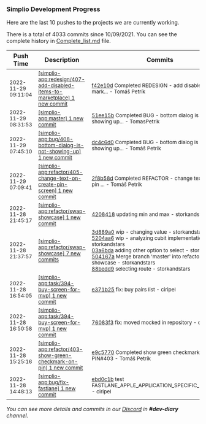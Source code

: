 
### Simplio Development Progress

Here are the last 10 pushes to the projects we are currently working.

There is a total of 4033 commits since 10/09/2021. You can see the complete history in
 [Complete_list.md](Complete_list.md) file.

| Push Time | Description | Commits |
| --- | --- | --- |
| <sub>2022-11-29 09:11:04</sub> | <sub>[[simplio-app:redesign/407\-add\-disabled\-items\-to\-marketplace] 1 new commit](https://github.com/SimplioOfficial/simplio-app/commit/f42e10d7b069a1127dc7c1eac4066d8c673160f4)</sub> | <sub>[f42e10d](https://github.com/SimplioOfficial/simplio-app/commit/f42e10d7b069a1127dc7c1eac4066d8c673160f4) Completed REDESIGN - add disabled items to mark... - Tomáš Petrík</sub> |
| <sub>2022-11-29 08:31:53</sub> | <sub>[[simplio-app:master] 1 new commit](https://github.com/SimplioOfficial/simplio-app/commit/51ee15b9f0f95327313a6776004229ee21c157b6)</sub> | <sub>[51ee15b](https://github.com/SimplioOfficial/simplio-app/commit/51ee15b9f0f95327313a6776004229ee21c157b6) Completed BUG - bottom dialog is not showing up... - TomasPetrik</sub> |
| <sub>2022-11-29 07:45:10</sub> | <sub>[[simplio-app:bug/408\-bottom\-dialog\-is\-not\-showing\-up] 1 new commit](https://github.com/SimplioOfficial/simplio-app/commit/dc4c6d0f7f039449fdf4d311572ad685f4e812e5)</sub> | <sub>[dc4c6d0](https://github.com/SimplioOfficial/simplio-app/commit/dc4c6d0f7f039449fdf4d311572ad685f4e812e5) Completed BUG - bottom dialog is not showing up... - Tomáš Petrík</sub> |
| <sub>2022-11-29 07:09:41</sub> | <sub>[[simplio-app:refactor/405\-change\-text\-on\-create\-pin\-screen] 1 new commit](https://github.com/SimplioOfficial/simplio-app/commit/2f8b58d35a6b67b1479e9606c33bac4e7222ae6a)</sub> | <sub>[2f8b58d](https://github.com/SimplioOfficial/simplio-app/commit/2f8b58d35a6b67b1479e9606c33bac4e7222ae6a) Completed REFACTOR - change text on create pin ... - Tomáš Petrík</sub> |
| <sub>2022-11-28 21:45:17</sub> | <sub>[[simplio-app:refactor/swap\-showcase] 1 new commit](https://github.com/SimplioOfficial/simplio-app/commit/42084181688c155ef308e6cac85186f66222072e)</sub> | <sub>[4208418](https://github.com/SimplioOfficial/simplio-app/commit/42084181688c155ef308e6cac85186f66222072e) updating min and max - storkandstars</sub> |
| <sub>2022-11-28 21:37:57</sub> | <sub>[[simplio-app:refactor/swap\-showcase] 7 new commits](https://github.com/SimplioOfficial/simplio-app/compare/3d889a014ba8^...f7feeaecca26)</sub> | <sub>[3d889a0](https://github.com/SimplioOfficial/simplio-app/commit/3d889a014ba8ddc6cea54470af772fd2b1bbd252) wip - changing value - storkandstars<br>[5204aa6](https://github.com/SimplioOfficial/simplio-app/commit/5204aa6e94715e008e898b63299791f4762630ad) wip - analyzing cubit implementation - storkandstars<br>[03a6bda](https://github.com/SimplioOfficial/simplio-app/commit/03a6bda7592c321dd5928fbaa848c1d98c0a8b0e) adding other option to select - storkandstars<br>[504167a](https://github.com/SimplioOfficial/simplio-app/commit/504167a6cff0ad365abf673bca4675e23ab5f5bb) Merge branch 'master' into refactor/swap-showcase - storkandstars<br>[88bedd9](https://github.com/SimplioOfficial/simplio-app/commit/88bedd9a25c4e20c09e2f03becb0638f336b1667) selecting route - storkandstars</sub> |
| <sub>2022-11-28 16:54:05</sub> | <sub>[[simplio-app:task/394\-buy\-screen\-for\-mvp] 1 new commit](https://github.com/SimplioOfficial/simplio-app/commit/e371b256535bab3025f1967effb83e66c131f49b)</sub> | <sub>[e371b25](https://github.com/SimplioOfficial/simplio-app/commit/e371b256535bab3025f1967effb83e66c131f49b) fix: buy pairs list - ciripel</sub> |
| <sub>2022-11-28 16:50:58</sub> | <sub>[[simplio-app:task/394\-buy\-screen\-for\-mvp] 1 new commit](https://github.com/SimplioOfficial/simplio-app/commit/76083f35e5c911ef5c2f8a577f473e027e3f9e59)</sub> | <sub>[76083f3](https://github.com/SimplioOfficial/simplio-app/commit/76083f35e5c911ef5c2f8a577f473e027e3f9e59) fix: moved mocked in repository - ciripel</sub> |
| <sub>2022-11-28 15:25:16</sub> | <sub>[[simplio-app:refactor/403\-show\-green\-checkmark\-on\-pin] 1 new commit](https://github.com/SimplioOfficial/simplio-app/commit/e9c5770553729e7a0bd076d6b034fdf4adb29ac9)</sub> | <sub>[e9c5770](https://github.com/SimplioOfficial/simplio-app/commit/e9c5770553729e7a0bd076d6b034fdf4adb29ac9) Completed show green checkmark on PIN#403 - Tomáš Petrík</sub> |
| <sub>2022-11-28 14:48:13</sub> | <sub>[[simplio-app:bug/fix\-fastlane] 1 new commit](https://github.com/SimplioOfficial/simplio-app/commit/ebd0c1b67495efdb06dd90ac9eb616bb2fff6eae)</sub> | <sub>[ebd0c1b](https://github.com/SimplioOfficial/simplio-app/commit/ebd0c1b67495efdb06dd90ac9eb616bb2fff6eae) test FASTLANE_APPLE_APPLICATION_SPECIFIC_PASSWORD - ciripel</sub> |

_You can see more details and commits in our [Discord](https://discord.gg/aKhjuwZmdP) in **#dev-diary** channel._
